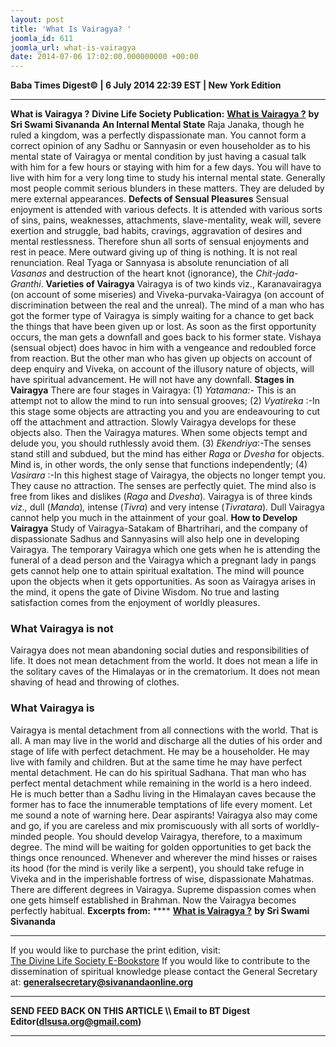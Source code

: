 ```yaml
---
layout: post
title: 'What Is Vairagya? '
joomla_id: 611
joomla_url: what-is-vairagya
date: 2014-07-06 17:02:00.000000000 +00:00
---
```

**Baba Times Digest© | 6 July 2014 22:39 EST | New York Edition**
* * *  
 **What is Vairagya ?**
**Divine Life Society Publication:** [**What is Vairagya ?**](http://www.dlshq.org/download/vairagya.htm#_VPID_12) **by Sri Swami Sivananda**
**An Internal Mental State**
Raja Janaka, though he ruled a kingdom, was a perfectly dispassionate man. You cannot form a correct opinion of any Sadhu or Sannyasin or even householder as to his mental state of Vairagya or mental condition by just having a casual talk with him for a few hours or staying with him for a few days. You will have to live with him for a very long time to study his internal mental state. Generally most people commit serious blunders in these matters. They are deluded by mere external appearances.
**Defects of Sensual Pleasures**
Sensual enjoyment is attended with various defects. It is attended with various sorts of sins, pains, weaknesses, attachments, slave-mentality, weak will, severe exertion and struggle, bad habits, cravings, aggravation of desires and mental restlessness. Therefore shun all sorts of sensual enjoyments and rest in peace.
Mere outward giving up of thing is nothing. It is not real renunciation. Real Tyaga or Sannyasa is absolute renunciation of all _Vasanas_ and destruction of the heart knot (ignorance), the _Chit-jada-Granthi_.
**Varieties of Vairagya**
Vairagya is of two kinds viz., Karanavairagya (on account of some miseries) and Viveka-purvaka-Vairagya (on account of discrimination between the real and the unreal).
The mind of a man who has got the former type of Vairagya is simply waiting for a chance to get back the things that have been given up or lost. As soon as the first opportunity occurs, the man gets a downfall and goes back to his former state. Vishaya (sensual object) does havoc in him with a vengeance and redoubled force from reaction. But the other man who has given up objects on account of deep enquiry and Viveka, on account of the illusory nature of objects, will have spiritual advancement. He will not have any downfall.
**Stages in Vairagya**
There are four stages in Vairagya:
(1) _Yatamana:-_ This is an attempt not to allow the mind to run into sensual grooves;
(2) _Vyatireka_ :-In this stage some objects are attracting you and you are endeavouring to cut off the attachment and attraction. Slowly Vairagya develops for these objects also. Then the Vairagya matures. When some objects tempt and delude you, you should ruthlessly avoid them.
(3) _Ekendriya_:-The senses stand still and subdued, but the mind has either _Raga_ or _Dvesha_ for objects. Mind is, in other words, the only sense that functions independently;
(4) _Vasirara_ :-In this highest stage of Vairagya, the objects no longer tempt you. They cause no attraction. The senses are perfectly quiet. The mind also is free from likes and dislikes (_Raga_ and _Dvesha_)_._
Vairagya is of three kinds _viz.,_ dull (_Manda_)_,_ intense (_Tivra_) and very intense (_Tivratara_)_._ Dull Vairagya cannot help you much in the attainment of your goal.
**How to Develop Vairagya**
Study of Vairagya-Satakam of Bhartrihari, and the company of dispassionate Sadhus and Sannyasins will also help one in developing Vairagya. The temporary Vairagya which one gets when he is attending the funeral of a dead person and the Vairagya which a pregnant lady in pangs gets cannot help one to attain spiritual exaltation. The mind will pounce upon the objects when it gets opportunities.
As soon as Vairagya arises in the mind, it opens the gate of Divine Wisdom. No true and lasting satisfaction comes from the enjoyment of worldly pleasures.
### What Vairagya is not 
Vairagya does not mean abandoning social duties and responsibilities of life. It does not mean detachment from the world. It does not mean a life in the solitary caves of the Himalayas or in the crematorium. It does not mean shaving of head and throwing of clothes.
### What Vairagya is 
Vairagya is mental detachment from all connections with the world. That is all. A man may live in the world and discharge all the duties of his order and stage of life with perfect detachment. He may be a householder. He may live with family and children. But at the same time he may have perfect mental detachment. He can do his spiritual Sadhana. That man who has perfect mental detachment while remaining in the world is a hero indeed. He is much better than a Sadhu living in the Himalayan caves because the former has to face the innumerable temptations of life every moment.
Let me sound a note of warning here. Dear aspirants! Vairagya also may come and go, if you are careless and mix promiscuously with all sorts of worldly-minded people. You should develop Vairagya, therefore, to a maximum degree. The mind will be waiting for golden opportunities to get back the things once renounced. Whenever and wherever the mind hisses or raises its hood (for the mind is verily like a serpent), you should take refuge in Viveka and in the imperishable fortress of wise, dispassionate Mahatmas. There are different degrees in Vairagya. Supreme dispassion comes when one gets himself established in Brahman. Now the Vairagya becomes perfectly habitual.
**Excerpts from:**
**** [**What is Vairagya ?**](http://www.dlshq.org/download/vairagya.htm#_VPID_12) **by Sri Swami Sivananda**
* * *  
If you would like to purchase the print edition, visit:   
[The Divine Life Society E-Bookstore](http://www.dlshq.org/download/download.htm)
If you would like to contribute to the dissemination of spiritual knowledge please contact the General Secretary at:
[**generalsecretary@sivanandaonline.org**](mailto:generalsecretary@sivanandaonline.org?subject=Contribution%20to%20Dissemination%20of%20Spiritual%20Knowledge)
* * *
**SEND FEED BACK ON THIS ARTICLE \\\ Email to BT Digest Editor[](mailto:dlsusa.org@gmail.com?subject=DLS%20Posts)(dlsusa.org@gmail.com)**
* * *
  
